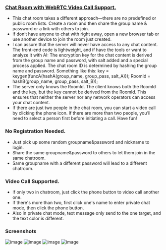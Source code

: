 ### [Chat Room with WebRTC Video Call Support.](https://cnt2.cf/groups/login.html)
- This chat room takes a different approach—there are no predefined or public room lists. Create a room and then share the group name & password or a link with others to join.
- If don’t have anyone to chat with right away, open a new browser tab or use another device to join the room just created.
- I can assure that the server will never have access to any chat content. The front-end code is lightweight, and if have the tools or want to analyze it with AI:
The encryption key for the chat content is derived from the group name and password, with salt added and a special process applied.
The chat room ID is determined by hashing the group name and password.
Something like this:
key = keygen(funcA(hashA(group_name, group_pass, salt_A)));
RoomId = hashB(group_name, group_pass, salt_B));
- The server only knows the RoomId. The client knows both the RoomId and the key, but the key cannot be derived from the RoomId. This ensures that neither the server nor any network operators can access your chat content.
- If there are just two people in the chat room, you can start a video call by clicking the phone icon. If there are more than two people, you’ll need to select a person first before initiating a call. Have fun!

### No Registration Needed.
- Just pick up some random groupname&password and nickname to login.
- Share the same groupname&password to others to let them join in the same chatroom.
- Same groupname with a different password will lead to a different chatroom.
### Video Call Supported.
- If only two in chatroom, just click the phone button to video call another one.
- If there's more than two, first click one's name to enter private chat mode, then click the phone button.
- Also in private chat mode, text message only send to the one target, and the text color is different.

### Screenshots
![image](https://github.com/webd90kb/webd/blob/master/chatrooms/01_login.png)
![image](https://github.com/webd90kb/webd/blob/master/chatrooms/02_share.png)
![image](https://github.com/webd90kb/webd/blob/master/chatrooms/03_share_login.png)
![image](https://github.com/webd90kb/webd/blob/master/chatrooms/04_chat.png)
